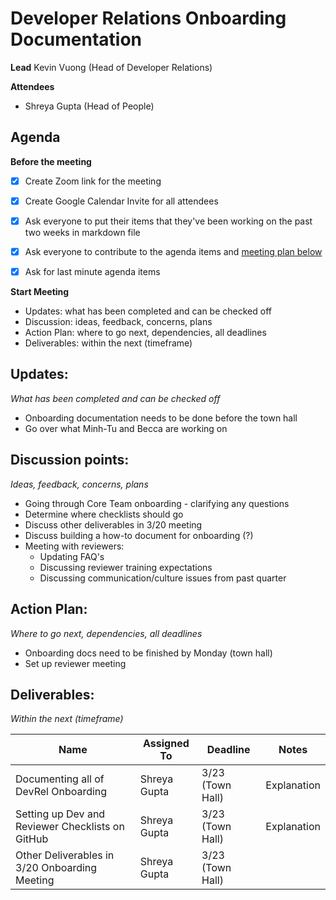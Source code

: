 # Developer Relations Onboarding Documentation

**Lead**
Kevin Vuong (Head of Developer Relations)

**Attendees**

* Shreya Gupta (Head of People)

## Agenda

**Before the meeting**

- [x] Create Zoom link for the meeting
- [x] Create Google Calendar Invite for all attendees
- [x] Ask everyone to put their items that they've been working on the past two weeks in markdown file
- [x] Ask everyone to contribute to the agenda items and [meeting plan below](https://github.com/shreyagupta98/people/blob/master/meeting_template.md#updates)

- [x] Ask for last minute agenda items

**Start Meeting**

* Updates: what has been completed and can be checked off
* Discussion: ideas, feedback, concerns, plans
* Action Plan: where to go next, dependencies, all deadlines
* Deliverables: within the next (timeframe)

## Updates:

*What has been completed and can be checked off*

* Onboarding documentation needs to be done before the town hall
* Go over what Minh-Tu and Becca are working on

## Discussion points:

*Ideas, feedback, concerns, plans*

* Going through Core Team onboarding - clarifying any questions
* Determine where checklists should go
* Discuss other deliverables in 3/20 meeting
* Discuss building a how-to document for onboarding (?)
* Meeting with reviewers:
  - Updating FAQ's
  - Discussing reviewer training expectations
  - Discussing communication/culture issues from past quarter

## Action Plan:

*Where to go next, dependencies, all deadlines*

* Onboarding docs need to be finished by Monday (town hall)
* Set up reviewer meeting

## Deliverables:

*Within the next (timeframe)*

| Name                                             | Assigned To  | Deadline         | Notes       |
| ------------------------------------------------ | ------------ | ---------------- | ----------- |
| Documenting all of DevRel Onboarding             | Shreya Gupta | 3/23 (Town Hall) | Explanation |
| Setting up Dev and Reviewer Checklists on GitHub | Shreya Gupta | 3/23 (Town Hall) | Explanation |
| Other Deliverables in 3/20 Onboarding Meeting    | Shreya Gupta | 3/23 (Town Hall) |             |

